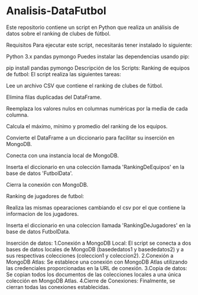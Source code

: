 # Analisis-DataFutbol
Este repositorio contiene un script en Python que realiza un análisis de datos sobre el ranking de clubes de fútbol.

Requisitos
Para ejecutar este script, necesitarás tener instalado lo siguiente:

Python 3.x
pandas
pymongo
Puedes instalar las dependencias usando pip:

pip install pandas pymongo
Descripción de los Scripts:
Ranking de equipos de futbol: El script realiza las siguientes tareas:

Lee un archivo CSV que contiene el ranking de clubes de fútbol.

Elimina filas duplicadas del DataFrame.

Reemplaza los valores nulos en columnas numéricas por la media de cada columna.

Calcula el máximo, mínimo y promedio del ranking de los equipos.

Convierte el DataFrame a un diccionario para facilitar su inserción en MongoDB.

Conecta con una instancia local de MongoDB.

Inserta el diccionario en una colección llamada 'RankingDeEquipos' en la base de datos 'FutbolData'.

Cierra la conexión con MongoDB.

Ranking de jugadores de futbol:

Realiza las mismas opearaciones cambiando el csv por el que contiene la informacion de los jugadores.

Inserta el diccionario en una coleccion llamada 'RankingDeJugadores' en la base de datos FutbolData.

Inserción de datos: 1.Conexión a MongoDB Local: El script se conecta a dos bases de datos locales de MongoDB (basededatos1 y basededatos2) y a sus respectivas colecciones (coleccion1 y coleccion2). 2.Conexión a MongoDB Atlas: Se establece una conexión con MongoDB Atlas utilizando las credenciales proporcionadas en la URL de conexión. 3.Copia de datos: Se copian todos los documentos de las colecciones locales a una única colección en MongoDB Atlas. 4.Cierre de Conexiones: Finalmente, se cierran todas las conexiones establecidas.
